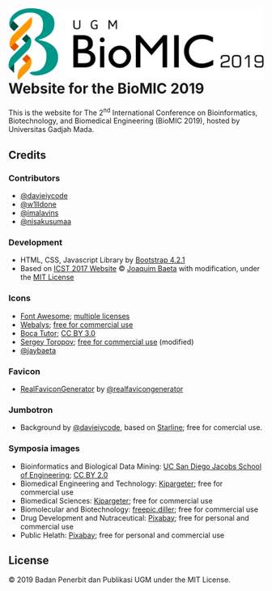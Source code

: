<a href="http://biomic.ugm.ac.id/2019/"><img src="https://github.com/bppugm/biomic-2019/blob/master/images/logos/logo.svg" height="142px" align="right"></a>

# Website for the BioMIC 2019

This is the website for The 2<sup>nd</sup> International Conference on Bioinformatics, Biotechnology, and Biomedical Engineering  (BioMIC 2019), hosted by Universitas Gadjah Mada.

## Credits

### Contributors

+ [@davieiycode](https://github.com/davieiycode)
+ [@w1lldone](https://github.com/w1lldone)
+ [@imalavins](https://github.com/imalavins)
+ [@nisakusumaa](https://github.com/nisakusumaa)

### Development

+ HTML, CSS, Javascript Library by [Bootstrap 4.2.1](https://getbootstrap.com/docs/4.2/)
+ Based on [ICST 2017 Website](https://github.com/jaybaeta/icst-2017) © [Joaquim Baeta](https://github.com/jaybaeta/) with modification, under the [MIT License](https://github.com/jaybaeta/icst-2017/blob/master/LICENSE.md)

### Icons

+ [Font Awesome](http://fontawesome.io); [multiple licenses](http://fontawesome.io/license/)
+ [Webalys](https://www.iconfinder.com/webalys); [free for commercial use](https://www.iconfinder.com/iconsets/kameleon-free-pack-rounded)
+ [Boca Tutor](https://www.iconfinder.com/bocatutor); [CC BY 3.0](https://creativecommons.org/licenses/by/3.0/)
+ [Sergey Toropov](https://www.iconfinder.com/Sergt); [free for commercial use](https://www.iconfinder.com/iconsets/file-extension-3) (modified)
+ [@jaybaeta](https://github.com/jaybaeta)

### Favicon

+ [RealFaviconGenerator](http://realfavicongenerator.net/) by [@realfavicongenerator](https://github.com/realfavicongenerator)

### Jumbotron

+ Background by [@davieiycode](https://github.com/davieiycode), based on [Starline](https://www.freepik.com/free-vector/halftone-texture-frame-with-text-space_2543378.htm); free for comercial use.


### Symposia images

+ Bioinformatics and Biological Data Mining: [UC San Diego Jacobs School of Engineering](https://www.flickr.com/photos/jsoe/45633509242/in/album-72157673009353107/); [CC BY 2.0](https://creativecommons.org/licenses/by/2.0/)
+ Biomedical Engineering and Technology: [Kjpargeter](https://www.freepik.com/free-photo/3d-printer-printing-dna-helix_923828.htm); free for commercial use
+ Biomedical Sciences: [Kjpargeter](https://www.freepik.com/free-photo/3d-virus-cells-attacking-dna-strand_1371174.htm); free for commercial use
+ Biomolecular and Biotechnology: [freepic.diller](https://www.freepik.com/free-photo/researcher-takes-probe-green-plant-puts-it-petri-dish_2612682.htm); free for commercial use
+ Drug Development and Nutraceutical: [Pixabay](https://www.pexels.com/photo/cold-winter-tablet-hot-34670/); free for personal and commercial use
+ Public Helath: [Pixabay](https://www.pexels.com/photo/blue-and-silver-stetoscope-40568/); free for personal and commercial use


## License

© 2019 Badan Penerbit dan Publikasi UGM under the MIT License.
